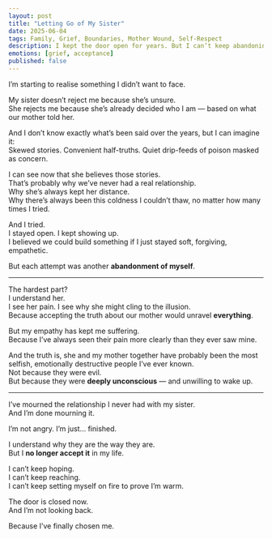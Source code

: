 ```yaml
---
layout: post
title: "Letting Go of My Sister"
date: 2025-06-04
tags: Family, Grief, Boundaries, Mother Wound, Self-Respect
description: I kept the door open for years. But I can’t keep abandoning myself in the name of family.
emotions: [grief, acceptance]
published: false
---
```


I’m starting to realise something I didn’t want to face.

My sister doesn’t reject me because she’s unsure.  
She rejects me because she’s already decided who I am — based on what our mother told her.

And I don’t know exactly what’s been said over the years, but I can imagine it:  
Skewed stories. Convenient half-truths. Quiet drip-feeds of poison masked as concern.

I can see now that she believes those stories.  
That’s probably why we’ve never had a real relationship.  
Why she’s always kept her distance.  
Why there’s always been this coldness I couldn’t thaw, no matter how many times I tried.

And I tried.  
I stayed open. I kept showing up.  
I believed we could build something if I just stayed soft, forgiving, empathetic.

But each attempt was another **abandonment of myself**.

---

The hardest part?  
I understand her.  
I see her pain. I see why she might cling to the illusion.  
Because accepting the truth about our mother would unravel **everything**.

But my empathy has kept me suffering.  
Because I’ve always seen their pain more clearly than they ever saw mine.

And the truth is, she and my mother together have probably been the most selfish, emotionally destructive people I’ve ever known.  
Not because they were evil.  
But because they were **deeply unconscious** — and unwilling to wake up.

---

I’ve mourned the relationship I never had with my sister.  
And I’m done mourning it.

I’m not angry. I’m just… finished.

I understand why they are the way they are.  
But I **no longer accept it** in my life.

I can’t keep hoping.  
I can’t keep reaching.  
I can’t keep setting myself on fire to prove I’m warm.

The door is closed now.  
And I’m not looking back.

Because I’ve finally chosen me.
